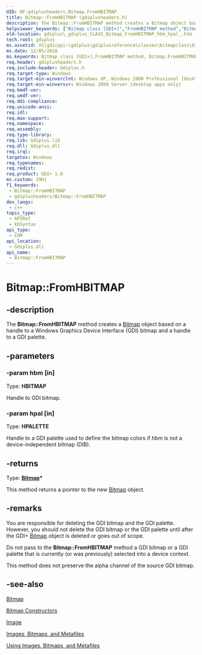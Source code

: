 ```yaml
---
UID: NF:gdiplusheaders.Bitmap.FromHBITMAP
title: Bitmap::FromHBITMAP (gdiplusheaders.h)
description: The Bitmap::FromHBITMAP method creates a Bitmap object based on a handle to a Windows Graphics Device Interface (GDI) bitmap and a handle to a GDI palette.
helpviewer_keywords: ["Bitmap class [GDI+]","FromHBITMAP method","Bitmap.FromHBITMAP","Bitmap::FromHBITMAP","FromHBITMAP","FromHBITMAP method [GDI+]","FromHBITMAP method [GDI+]","Bitmap class","_gdiplus_CLASS_Bitmap_FromHBITMAP_hbm_hpal_","gdiplus._gdiplus_CLASS_Bitmap_FromHBITMAP_hbm_hpal_"]
old-location: gdiplus\_gdiplus_CLASS_Bitmap_FromHBITMAP_hbm_hpal_.htm
tech.root: gdiplus
ms.assetid: VS|gdicpp|~\gdiplus\gdiplusreference\classes\bitmapclass\bitmapmethods\fromhbitmap.htm
ms.date: 12/05/2018
ms.keywords: Bitmap class [GDI+],FromHBITMAP method, Bitmap.FromHBITMAP, Bitmap::FromHBITMAP, FromHBITMAP, FromHBITMAP method [GDI+], FromHBITMAP method [GDI+],Bitmap class, _gdiplus_CLASS_Bitmap_FromHBITMAP_hbm_hpal_, gdiplus._gdiplus_CLASS_Bitmap_FromHBITMAP_hbm_hpal_
req.header: gdiplusheaders.h
req.include-header: Gdiplus.h
req.target-type: Windows
req.target-min-winverclnt: Windows XP, Windows 2000 Professional [desktop apps only]
req.target-min-winversvr: Windows 2000 Server [desktop apps only]
req.kmdf-ver: 
req.umdf-ver: 
req.ddi-compliance: 
req.unicode-ansi: 
req.idl: 
req.max-support: 
req.namespace: 
req.assembly: 
req.type-library: 
req.lib: Gdiplus.lib
req.dll: Gdiplus.dll
req.irql: 
targetos: Windows
req.typenames: 
req.redist: 
req.product: GDI+ 1.0
ms.custom: 19H1
f1_keywords:
 - Bitmap::FromHBITMAP
 - gdiplusheaders/Bitmap::FromHBITMAP
dev_langs:
 - c++
topic_type:
 - APIRef
 - kbSyntax
api_type:
 - COM
api_location:
 - Gdiplus.dll
api_name:
 - Bitmap::FromHBITMAP
---
```


# Bitmap::FromHBITMAP


## -description

The <b>Bitmap::FromHBITMAP</b> method creates a 
			<a href="/windows/desktop/api/gdiplusheaders/nl-gdiplusheaders-bitmap">Bitmap</a> object based on a handle to a Windows Graphics Device Interface (GDI) bitmap and a handle to a GDI palette.

## -parameters

### -param hbm [in]

Type: <b>HBITMAP</b>

Handle to GDI bitmap.

### -param hpal [in]

Type: <b>HPALETTE</b>

Handle to a GDI palette used to define the bitmap colors if 
					<i>hbm</i> is not a device-independent bitmap (DIB).

## -returns

Type: <b><a href="/windows/desktop/api/gdiplusheaders/nl-gdiplusheaders-bitmap">Bitmap</a>*</b>

This method returns a pointer to the new 
						<a href="/windows/desktop/api/gdiplusheaders/nl-gdiplusheaders-bitmap">Bitmap</a> object.

## -remarks

You are responsible for deleting the GDI bitmap and the GDI palette. However, you should not delete the GDI bitmap or the GDI palette until after the GDI+ 
				<a href="/windows/desktop/api/gdiplusheaders/nl-gdiplusheaders-bitmap">Bitmap</a> object is deleted or goes out of scope.

Do not pass to the <b>Bitmap::FromHBITMAP</b> method a GDI bitmap or a GDI palette that is currently (or was previously) selected into a device context.

This method does not preserve the alpha channel of the source GDI bitmap.

## -see-also

<a href="/windows/desktop/api/gdiplusheaders/nl-gdiplusheaders-bitmap">Bitmap</a>



<a href="https://msdn.microsoft.com/9b246a76-e8c0-41b2-9bb2-0df06ebc5563">Bitmap Constructors</a>



<a href="/windows/desktop/api/gdiplusheaders/nl-gdiplusheaders-image">Image</a>



<a href="/windows/desktop/gdiplus/-gdiplus-images-bitmaps-and-metafiles-about">Images, Bitmaps, and Metafiles</a>



<a href="/windows/desktop/gdiplus/-gdiplus-using-images-bitmaps-and-metafiles-use">Using Images, Bitmaps, and Metafiles</a>

